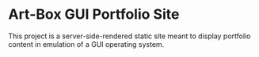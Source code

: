 # Art-Box GUI Portfolio Site

This project is a server-side-rendered static site meant to display portfolio content in emulation of a GUI operating system.
